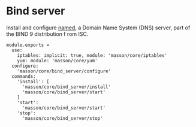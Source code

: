 
# Bind server

Install and configure [named](http://linux.die.net/man/8/named), a 
Domain Name System (DNS) server, part of the BIND 9 distribution f
rom ISC.

    module.exports =
      use:
        iptables: implicit: true, module: 'masson/core/iptables'
        yum: module: 'masson/core/yum'
      configure:
        'masson/core/bind_server/configure'
      commands:
        'install': [
          'masson/core/bind_server/install'
          'masson/core/bind_server/start'
        ]
        'start':
          'masson/core/bind_server/start'
        'stop':
          'masson/core/bind_server/stop'
